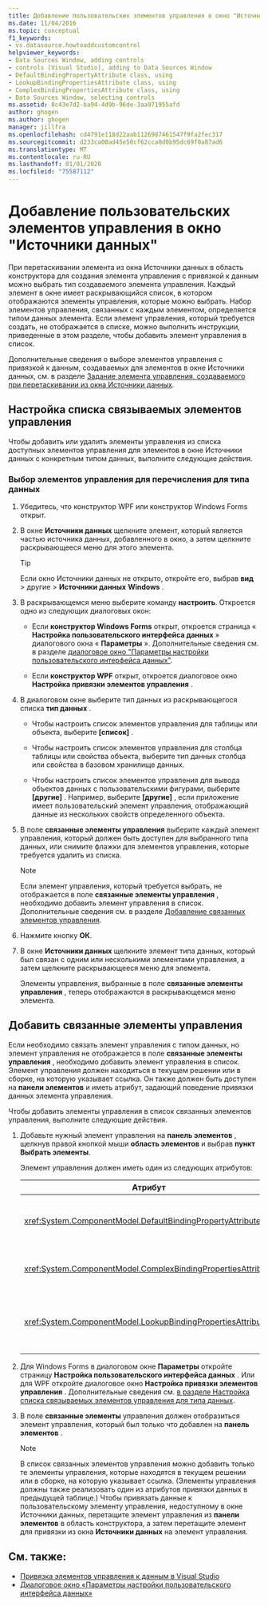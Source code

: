 ```yaml
---
title: Добавление пользовательских элементов управления в окно "Источники данных"
ms.date: 11/04/2016
ms.topic: conceptual
f1_keywords:
- vs.datasource.howtoaddcustomcontrol
helpviewer_keywords:
- Data Sources Window, adding controls
- controls [Visual Studio], adding to Data Sources Window
- DefaultBindingPropertyAttribute class, using
- LookupBindingPropertiesAttribute class, using
- ComplexBindingPropertiesAttribute class, using
- Data Sources Window, selecting controls
ms.assetid: 8c43e7d2-ba94-4d9b-96de-3aa971955afd
author: ghogen
ms.author: ghogen
manager: jillfra
ms.openlocfilehash: cd4791e118d22aab1126987461547f9fa2fec317
ms.sourcegitcommit: d233ca00ad45e50cf62cca0d0b95dc69f0a87ad6
ms.translationtype: MT
ms.contentlocale: ru-RU
ms.lasthandoff: 01/01/2020
ms.locfileid: "75587112"
---
```

# <a name="add-custom-controls-to-the-data-sources-window"></a>Добавление пользовательских элементов управления в окно "Источники данных"

При перетаскивании элемента из окна Источники данных в область конструктора для создания элемента управления с привязкой к данным можно выбрать тип создаваемого элемента управления. Каждый элемент в окне имеет раскрывающийся список, в котором отображаются элементы управления, которые можно выбрать. Набор элементов управления, связанных с каждым элементом, определяется типом данных элемента. Если элемент управления, который требуется создать, не отображается в списке, можно выполнить инструкции, приведенные в этом разделе, чтобы добавить элемент управления в список.

Дополнительные сведения о выборе элементов управления с привязкой к данным, создаваемых для элементов в окне Источники данных, см. в разделе [Задание элемента управления, создаваемого при перетаскивании из окна Источники данных](../data-tools/set-the-control-to-be-created-when-dragging-from-the-data-sources-window.md).

## <a name="customize-the-bindable-controls-list"></a>Настройка списка связываемых элементов управления

Чтобы добавить или удалить элементы управления из списка доступных элементов управления для элементов в окне Источники данных с конкретным типом данных, выполните следующие действия.

### <a name="to-select-the-controls-to-be-listed-for-a-data-type"></a>Выбор элементов управления для перечисления для типа данных

1. Убедитесь, что конструктор WPF или конструктор Windows Forms открыт.

2. В окне **Источники данных** щелкните элемент, который является частью источника данных, добавленного в окно, а затем щелкните раскрывающееся меню для этого элемента.

   > [!TIP]
   > Если окно Источники данных не открыто, откройте его, выбрав **вид** > другие > **Источники данных** **Windows** .

3. В раскрывающемся меню выберите команду **настроить**. Откроется одно из следующих диалоговых окон:

    - Если **конструктор Windows Forms** открыт, откроется страница « **Настройка пользовательского интерфейса данных** » диалогового окна « **Параметры** ». Дополнительные сведения см. в разделе [диалоговое окно "Параметры настройки пользовательского интерфейса данных"](../ide/reference/options-windows-forms-designer-data-ui-customization.md).

    - Если **конструктор WPF** открыт, откроется диалоговое окно **Настройка привязки элементов управления** .

4. В диалоговом окне выберите тип данных из раскрывающегося списка **тип данных** .

    - Чтобы настроить список элементов управления для таблицы или объекта, выберите **[список]** .

    - Чтобы настроить список элементов управления для столбца таблицы или свойства объекта, выберите тип данных столбца или свойства в базовом хранилище данных.

    - Чтобы настроить список элементов управления для вывода объектов данных с пользовательскими фигурами, выберите **[другие]** . Например, выберите **[другие]** , если приложение имеет пользовательский элемент управления, отображающий данные из нескольких свойств определенного объекта.

5. В поле **связанные элементы управления** выберите каждый элемент управления, который должен быть доступен для выбранного типа данных, или снимите флажки для элементов управления, которые требуется удалить из списка.

    > [!NOTE]
    > Если элемент управления, который требуется выбрать, не отображается в поле **связанные элементы управления** , необходимо добавить элемент управления в список. Дополнительные сведения см. в разделе [Добавление связанных элементов управления](#add-associated-controls).

6. Нажмите кнопку **ОК**.

7. В окне **Источники данных** щелкните элемент типа данных, который был связан с одним или несколькими элементами управления, а затем щелкните раскрывающееся меню для элемента.

     Элементы управления, выбранные в поле **связанные элементы управления** , теперь отображаются в раскрывающемся меню элемента.

## <a name="add-associated-controls"></a>Добавить связанные элементы управления

Если необходимо связать элемент управления с типом данных, но элемент управления не отображается в поле **связанные элементы управления** , необходимо добавить элемент управления в список. Элемент управления должен находиться в текущем решении или в сборке, на которую указывает ссылка. Он также должен быть доступен на **панели элементов** и иметь атрибут, задающий поведение привязки данных элемента управления.

Чтобы добавить элементы управления в список связанных элементов управления, выполните следующие действия.

1. Добавьте нужный элемент управления на **панель элементов** , щелкнув правой кнопкой мыши **область элементов** и выбрав **пункт Выбрать элементы**.

     Элемент управления должен иметь один из следующих атрибутов:

    |Атрибут|Описание|
    |---------------|-----------------|
    |<xref:System.ComponentModel.DefaultBindingPropertyAttribute>|Реализуйте этот атрибут на простых элементах управления, отображающих один столбец (или свойство) данных, например <xref:System.Windows.Forms.TextBox>.|
    |<xref:System.ComponentModel.ComplexBindingPropertiesAttribute>|Реализуйте этот атрибут в элементах управления, отображающих списки (или таблицы) данных, например <xref:System.Windows.Forms.DataGridView>.|
    |<xref:System.ComponentModel.LookupBindingPropertiesAttribute>|Реализуйте этот атрибут в элементах управления, которые отображают списки (или таблицы) данных, но также должны представлять один столбец или свойство, например <xref:System.Windows.Forms.ComboBox>.|

2. Для Windows Forms в диалоговом окне **Параметры** откройте страницу **Настройка пользовательского интерфейса данных** . Или для WPF откройте диалоговое окно **Настройка привязки элементов управления** . Дополнительные сведения см. [в разделе Настройка списка связываемых элементов управления для типа данных](#customize-the-bindable-controls-list).

3. В поле **связанные элементы** управления должен отобразиться элемент управления, который был только что добавлен на **панель элементов** .

    > [!NOTE]
    > В список связанных элементов управления можно добавить только те элементы управления, которые находятся в текущем решении или в сборке, на которую указывает ссылка. (Элементы управления должны также реализовать один из атрибутов привязки данных в предыдущей таблице.) Чтобы привязать данные к пользовательскому элементу управления, недоступному в окне Источники данных, перетащите элемент управления из **панели элементов** в область конструктора, а затем перетащите элемент для привязки из окна **Источники данных** на элемент управления.

## <a name="see-also"></a>См. также:

- [Привязка элементов управления к данным в Visual Studio](../data-tools/bind-controls-to-data-in-visual-studio.md)
- [Диалоговое окно «Параметры настройки пользовательского интерфейса данных»](../ide/reference/options-windows-forms-designer-data-ui-customization.md)
